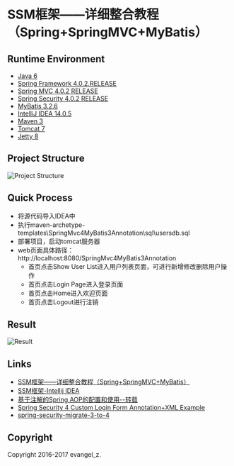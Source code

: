 # SSM框架——详细整合教程（Spring+SpringMVC+MyBatis）

## Runtime Environment

 - [Java 6](http://www.oracle.com/technetwork/java/javase/downloads/jdk6downloads-1902814.html)
 - [Spring Framework 4.0.2.RELEASE](http://projects.spring.io/spring-framework)
 - [Spring MVC 4.0.2 RELEASE](http://projects.spring.io/spring-framework)
 - [Spring Security 4.0.2 RELEASE](http://projects.spring.io/spring-security)
 - [MyBatis 3.2.6](http://www.mybatis.org/mybatis-3/)
 - [IntelliJ IDEA 14.0.5](http://www.jetbrains.com/idea/download/index.html)
 - [Maven 3](http://maven.apache.org/)
 - [Tomcat 7](http://tomcat.apache.org/)
 - [Jetty 8](https://www.eclipse.org/jetty/previousversions.html)

## Project Structure

![Project Structure](http://img.my.csdn.net/uploads/201704/13/1492071599_7615.png)

## Quick Process

* 将源代码导入IDEA中
* 执行maven-archetype-templates\SpringMvc4MyBatis3Annotation\sql\usersdb.sql
* 部署项目，启动tomcat服务器
* web页面具体路径：http://localhost:8080/SpringMvc4MyBatis3Annotation
    * 首页点击Show User List进入用户列表页面，可进行新增修改删除用户操作
    * 首页点击Login Page进入登录页面
    * 首页点击Home进入欢迎页面
    * 首页点击Logout进行注销

## Result

![Result](http://img.my.csdn.net/uploads/201704/14/1492132405_8083.png)

## Links

- [SSM框架——详细整合教程（Spring+SpringMVC+MyBatis）](http://blog.csdn.net/zhshulin/article/details/37956105)
- [SSM框架-Intellij IDEA](http://blog.csdn.net/yirentianran/article/details/52706289)
- [基于注解的Spring AOP的配置和使用--转载](http://www.cnblogs.com/davidwang456/p/4013631.html)
- [Spring Security 4 Custom Login Form Annotation+XML Example](http://websystique.com/spring-security/spring-security-4-custom-login-form-annotation-example/)
- [spring-security-migrate-3-to-4](https://github.com/spring-projects/spring-security-migrate-3-to-4)

## Copyright

Copyright 2016-2017 evangel_z.
